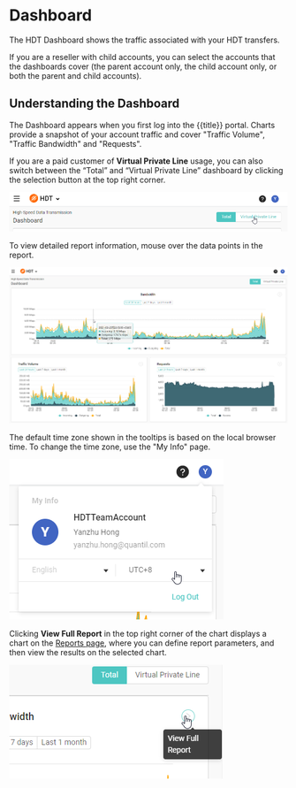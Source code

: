 # Dashboard

The HDT Dashboard shows the traffic associated with your HDT transfers.

If you are a reseller with child accounts, you can select the accounts that the dashboards cover (the parent account only, the child account only, or both the parent and child accounts).

## Understanding the Dashboard

The Dashboard appears when you first log into the {{title}} portal. Charts provide a snapshot of your account traffic and cover "Traffic Volume", "Traffic Bandwidth" and "Requests".

If you are a paid customer of **Virtual Private Line** usage, you can also switch between the “Total” and “Virtual Private Line” dashboard by clicking the selection button at the top right corner.

![null](</docs/resources/images/dashboard/selectTotalOrVpl.png>)

To view detailed report information, mouse over the data points in the report.

![null](</docs/resources/images/dashboard/dashboard.png>)

The default time zone shown in the tooltips is based on the local browser time. To change the time zone, use the "My Info" page.

![null](</docs/resources/images/dashboard/myInfo.png>)

Clicking **View Full Report** in the top right corner of the chart displays a chart on the [Reports page](</docs/portal/reports.md>), where you can define report parameters, and then view the results on the selected chart.

![null](</docs/resources/images/dashboard/viewFullReport.png>)

